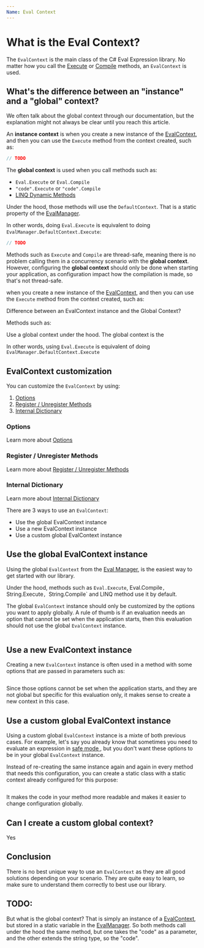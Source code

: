 ```yaml
---
Name: Eval Context
---
```


# What is the Eval Context?

The `EvalContext` is the main class of the C# Eval Expression library. No matter how you call the [Execute](/eval-execute) or [Compile](/eval-compile) methods, an `EvalContext` is used.

## What's the difference between an "instance" and a "global" context?

We often talk about the global context through our documentation, but the explanation might not always be clear until you reach this article.

An **instance context** is when you create a new instance of the [EvalContext](/eval-context), and then you can use the `Execute` method from the context created, such as:

```csharp
// TODO
```

The **global context** is used when you call methods such as:

- `Eval.Execute` or `Eval.Compile`
- `"code".Execute` or `"code".Compile`
- [LINQ Dynamic Methods](/linq-dynamic)

Under the hood, those methods will use the `DefaultContext`. That is a static property of the [EvalManager](/eval-manager).

In other words, doing `Eval.Execute` is equivalent to doing `EvalManager.DefaultContext.Execute`:

```csharp
// TODO
```

Methods such as `Execute` and `Compile` are thread-safe, meaning there is no problem calling them in a concurrency scenario with the **global context**. However, configuring the **global context** should only be done when starting your application, as configuration impact how the compilation is made, so that's not thread-safe.









when you create a new instance of the [EvalContext](/eval-context), and then you can use the `Execute` method from the context created, such as:


Difference between an EvalContext instance and the Global Context?

Methods such as:



Use a global context under the hood. The global context is the 

In other words, using `Eval.Execute` is equivalent of doing `EvalManager.DefaultContext.Execute`

## EvalContext customization

You can customize the `EvalContext` by using:

1. [Options](/options)
2. [Register / Unregister Methods](/register-unregister)
3. [Internal Dictionary](/internal-dictionary)

### Options

Learn more about [Options](/options)

### Register / Unregister Methods

Learn more about [Register / Unregister Methods](/register-unregister)

### Internal Dictionary

Learn more about [Internal Dictionary](/internal-dictionary)


There are 3 ways to use an `EvalContext`:

- Use the global EvalContext instance
- Use a new EvalContext instance
- Use a custom global EvalContext instance

## Use the global EvalContext instance

Using the global `EvalContext` from the [Eval Manager](/eval-manager), is the easiest way to get started with our library.

Under the hood, methods such as `Eval.Execute`, Eval.Compile`, `String.Execute`, `String.Compile` and LINQ method use it by default.

The global `EvalContext` instance should only be customized by the options you want to apply globally. A rule of thumb is if an evaluation needs an option that cannot be set when the application starts, then this evaluation should not use the global `EvalContext` instance.

```csharp
```

## Use a new EvalContext instance

Creating a new `EvalContext` instance is often used in a method with some options that are passed in parameters such as:

```csharp
```

Since those options cannot be set when the application starts, and they are not global but specific for this evaluation only, it makes sense to create a new context in this case.

## Use a custom global EvalContext instance

Using a custom global `EvalContext` instance is a mixte of both previous cases. For example, let's say you already know that sometimes you need to evaluate an expression in [safe mode ](/safe-mode), but you don't want these options to be in your global `EvalContext` instance.

Instead of re-creating the same instance again and again in every method that needs this configuration, you can create a static class with a static context already configured for this purpose:

```csharp
```

It makes the code in your method more readable and makes it easier to change configuration globally.


## Can I create a custom global context?
Yes

## Conclusion

There is no best unique way to use an `EvalContext` as they are all good solutions depending on your scenario. They are quite easy to learn, so make sure to understand them correctly to best use our library.

## TODO:

But what is the global context? That is simply an instance of a [EvalContext](/eval-context), but stored in a static variable in the [EvalManager](/eval-manager). So both methods call under the hood the same method, but one takes the "code" as a parameter, and the other extends the string type, so the "code".

